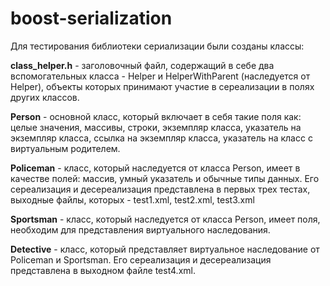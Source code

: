 # boost-serialization

Для тестирования библиотеки сериализации были созданы классы:

**class_helper.h** - заголовочный файл, содержащий в себе два вспомогательных класса - Helper и HelperWithParent (наследуется от Helper), объекты которых принимают участие в сереализации в полях других классов.

**Person** - основной класс, который включает в себя такие поля как: целые значения, массивы, строки, экземпляр класса, указатель на экземпляр класса, ссылка на экземпляр класса, указатель на класс с виртуальным родителем.

**Policeman** - класс, который наследуется от класса Person, имеет в качестве полей: массив, умный указатель и обычные типы данных. Его сереализация и десереализация представлена в первых трех тестах, выходные файлы, которых - test1.xml, test2.xml, test3.xml

**Sportsman** - класс, который наследуется от класса Person, имеет поля, необходим для представления виртуального наследования. 

**Detective** - класс, который представляет виртуальное наследование от Policeman и Sportsman. Его сереализация и десереализация представлена в выходном файле test4.xml. 
